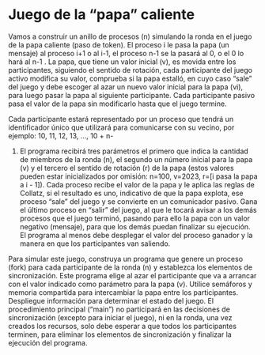 # Juego de la “papa” caliente

Vamos a construir un anillo de procesos (n) simulando la ronda en el juego de la papa
caliente (paso de token). El proceso i le pasa la papa (un mensaje) al proceso i+1 o al i-1,
el proceso n-1 se la pasará al 0, o el 0 lo hará al n-1 . La papa, que tiene un valor inicial
(v), es movida entre los participantes, siguiendo el sentido de rotación, cada participante
del juego activo modifica su valor, comprueba si la papa estalló, en cuyo caso “sale” del
juego y debe escoger al azar un nuevo valor inicial para la papa (vi), para luego pasar la
papa al siguiente participante. Cada participante pasivo pasa el valor de la papa sin
modificarlo hasta que el juego termine.

Cada participante estará representado por un proceso que tendrá un identificador
único que utilizará para comunicarse con su vecino, por ejemplo: 10, 11, 12, 13, ..., 10 + n-
1. El programa recibirá tres parámetros el primero que indica la cantidad de miembros de
la ronda (n), el segundo un número inicial para la papa (v) y el tercero el sentido de
rotación (r) de la papa (estos valores pueden estar inicializados por omisión: n=100,
v=2023, r=[i pasa la papa a i - 1]). Cada proceso recibe el valor de la papa y le aplica las
reglas de Collatz, si el resultado es uno, indicativo de que la papa explota, ese proceso
“sale” del juego y se convierte en un comunicador pasivo. Gana el último proceso en
“salir” del juego, al que le tocará avisar a los demás procesos que el juego terminó,
pasando para ello la papa con un valor negativo (mensaje), para que los demás puedan
finalizar su ejecución. El programa al menos debe desplegar el valor del proceso ganador y
la manera en que los participantes van saliendo.

Para simular este juego, construya un programa que genere un proceso (fork) para
cada participante de la ronda (n) y establezca los elementos de sincronización. Este
programa elige al azar el participante que va a arrancar con el valor indicado como
parámetro para la papa (v). Utilice semáforos y memoria compartida para intercambiar
la papa entre los participantes. Despliegue información para determinar el estado del
juego. El procedimiento principal (“main”) no participará en las decisiones de sincronización
(excepto para iniciar el juego), ni en la ronda, una vez creados los recursos, solo debe
esperar a que todos los participantes terminen, para eliminar los elementos de
sincronización y finalizar la ejecución del programa.